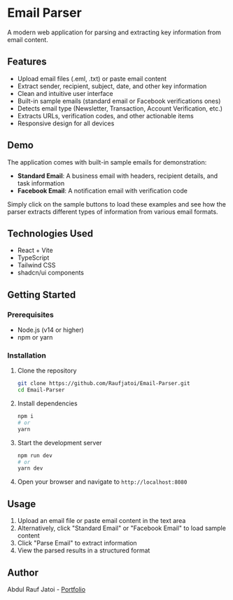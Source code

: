 # Email Parser

A modern web application for parsing and extracting key information from email content.

## Features

- Upload email files (.eml, .txt) or paste email content
- Extract sender, recipient, subject, date, and other key information
- Clean and intuitive user interface
- Built-in sample emails (standard email or Facebook verifications ones)
- Detects email type (Newsletter, Transaction, Account Verification, etc.)
- Extracts URLs, verification codes, and other actionable items
- Responsive design for all devices

## Demo

The application comes with built-in sample emails for demonstration:
- **Standard Email**: A business email with headers, recipient details, and task information
- **Facebook Email**: A notification email with verification code

Simply click on the sample buttons to load these examples and see how the parser extracts different types of information from various email formats.

## Technologies Used

- React + Vite
- TypeScript
- Tailwind CSS
- shadcn/ui components

## Getting Started

### Prerequisites

- Node.js (v14 or higher)
- npm or yarn

### Installation

1. Clone the repository
   ```bash
   git clone https://github.com/Raufjatoi/Email-Parser.git
   cd Email-Parser
   ```

2. Install dependencies
   ```bash
   npm i
   # or
   yarn
   ```

3. Start the development server
   ```bash
   npm run dev
   # or
   yarn dev
   ```

4. Open your browser and navigate to `http://localhost:8080`

## Usage

1. Upload an email file or paste email content in the text area
2. Alternatively, click "Standard Email" or "Facebook Email" to load sample content
3. Click "Parse Email" to extract information
4. View the parsed results in a structured format

## Author
Abdul Rauf Jatoi - [Portfolio](https://rauf-psi.vercel.app/)
